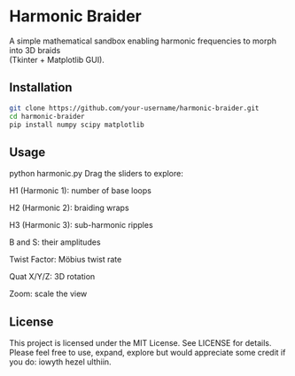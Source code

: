 # Harmonic Braider

A simple mathematical sandbox enabling harmonic frequencies to morph into 3D braids  
(Tkinter + Matplotlib GUI).

## Installation

```bash
git clone https://github.com/your-username/harmonic-braider.git
cd harmonic-braider
pip install numpy scipy matplotlib
```

## Usage

python harmonic.py
Drag the sliders to explore:

H1 (Harmonic 1): number of base loops

H2 (Harmonic 2): braiding wraps

H3 (Harmonic 3): sub-harmonic ripples

B and S: their amplitudes

Twist Factor: Möbius twist rate

Quat X/Y/Z: 3D rotation

Zoom: scale the view

## License

This project is licensed under the MIT License. See LICENSE for details.
Please feel free to use, expand, explore but would appreciate some credit if you do: iowyth hezel ulthiin. 
